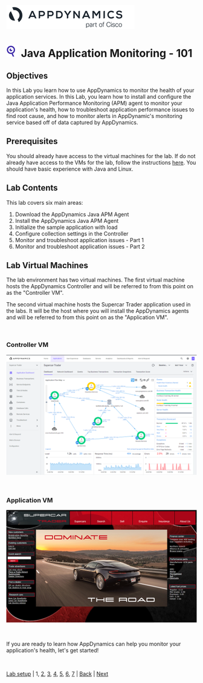 ![APPD LOGO](./assets/images/appd-logo.png)

![Lab Icon](./assets/images/lab-icon.png) Java Application Monitoring - 101
=========================================================================

## Objectives

In this Lab you learn how to use AppDynamics to monitor the health of your application services. In this Lab, you learn how to install and configure the Java Application Performance Monitoring (APM) agent to monitor your application's health, how to troubleshoot application performance issues to find root cause, and how to monitor alerts in AppDynamic's monitoring service based off of data captured by AppDynamics.


## Prerequisites

You should already have access to the virtual machines for the lab.  If do not already have access to the VMs for the lab, follow the instructions [here](../appd-sandbox-setup-101/lab-exercise-01.md).  You should have basic experience with Java and Linux.


## Lab Contents
This lab covers six main areas:

1. Download the AppDynamics Java APM Agent
2. Install the AppDynamics Java APM Agent
3. Initialize the sample application with load
4. Configure collection settings in the Controller
5. Monitor and troubleshoot application issues - Part 1
6. Monitor and troubleshoot application issues - Part 2


## Lab Virtual Machines

The lab environment has two virtual machines.  The first virtual machine hosts the AppDynamics Controller and will be referred to from this point on as the "Controller VM".  

The second virtual machine hosts the Supercar Trader application used in the labs.  It will be the host where you will install the AppDynamics agents and will be referred to from this point on as the "Application VM".
 
<br>

### Controller VM
![Controller VM Screenshot](./assets/images/01-controller-vm.png)

<br>

### Application VM
![Application VM Screenshot](./assets/images/01-application-vm.png)

<br>

If you are ready to learn how AppDynamics can help you monitor your application's health, let's get started!   

<br>

[Lab setup](../00-appd-vm-setup-101/lab-exercise-01.md) | 1, [2](lab-exercise-02.md), [3](lab-exercise-03.md), [4](lab-exercise-04.md), [5](lab-exercise-05.md), [6](lab-exercise-06.md), [7](lab-exercise-07.md) | [Back](../appd-sandbox-setup-101/lab-exercise-01.md) | [Next](lab-exercise-02.md)
